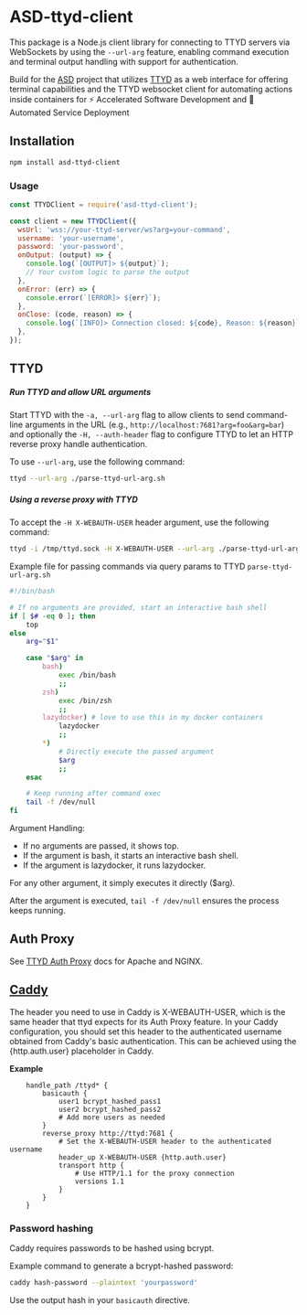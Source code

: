 # ASD-ttyd-client

This package is a Node.js client library for connecting to TTYD servers via WebSockets by using the `--url-arg` feature, enabling command execution and terminal output handling with support for authentication.

Build for the [ASD](https://github.com/kelvin-id/asd) project that utilizes [TTYD](https://github.com/tsl0922/ttyd) as a web interface for offering terminal capabilities and the TTYD websocket client for automating actions inside containers for ⚡ Accelerated Software Development and 🚀 Automated Service Deployment

## Installation

```bash
npm install asd-ttyd-client
```

### Usage

```javascript
const TTYDClient = require('asd-ttyd-client');

const client = new TTYDClient({
  wsUrl: 'wss://your-ttyd-server/ws?arg=your-command',
  username: 'your-username',
  password: 'your-password',
  onOutput: (output) => {
    console.log(`[OUTPUT]> ${output}`);
    // Your custom logic to parse the output
  },
  onError: (err) => {
    console.error(`[ERROR]> ${err}`);
  },
  onClose: (code, reason) => {
    console.log(`[INFO]> Connection closed: ${code}, Reason: ${reason}`);
  },
});
```

## TTYD

##### Run TTYD and allow URL arguments

Start TTYD with the `-a, --url-arg` flag to allow clients to send command-line arguments in the URL (e.g., `http://localhost:7681?arg=foo&arg=bar`) and optionally the `-H, --auth-header` flag to configure TTYD to let an HTTP reverse proxy handle authentication.

To use `--url-arg`, use the following command: 

```bash
ttyd --url-arg ./parse-ttyd-url-arg.sh 
```

##### Using a reverse proxy with TTYD

To accept the `-H X-WEBAUTH-USER` header argument, use the following command:

```bash
ttyd -i /tmp/ttyd.sock -H X-WEBAUTH-USER --url-arg ./parse-ttyd-url-arg.sh 
```

Example file for passing commands via query params to TTYD `parse-ttyd-url-arg.sh`
```bash
#!/bin/bash

# If no arguments are provided, start an interactive bash shell
if [ $# -eq 0 ]; then
    top
else
    arg="$1"

    case "$arg" in
        bash)
            exec /bin/bash
            ;;
        zsh)
            exec /bin/zsh
            ;;
        lazydocker) # love to use this in my docker containers
            lazydocker
            ;;
        *)
            # Directly execute the passed argument
            $arg
            ;;
    esac

    # Keep running after command exec
    tail -f /dev/null
fi
```
Argument Handling:

- If no arguments are passed, it shows top.
- If the argument is bash, it starts an interactive bash shell.
- If the argument is lazydocker, it runs lazydocker.

For any other argument, it simply executes it directly ($arg).

After the argument is executed, `tail -f /dev/null` ensures the process keeps running.


## Auth Proxy

See [TTYD Auth Proxy](https://github.com/tsl0922/ttyd/wiki/Auth-Proxy) docs for Apache and NGINX.

## [Caddy](https://caddyserver.com/)

The header you need to use in Caddy is X-WEBAUTH-USER, which is the same header that ttyd expects for its Auth Proxy feature. In your Caddy configuration, you should set this header to the authenticated username obtained from Caddy's basic authentication. This can be achieved using the {http.auth.user} placeholder in Caddy.

**Example**

```Caddy
    handle_path /ttyd* {
        basicauth {
            user1 bcrypt_hashed_pass1
            user2 bcrypt_hashed_pass2
            # Add more users as needed
        }
        reverse_proxy http://ttyd:7681 {
            # Set the X-WEBAUTH-USER header to the authenticated username
            header_up X-WEBAUTH-USER {http.auth.user}
            transport http {
                # Use HTTP/1.1 for the proxy connection
                versions 1.1
            }
        }
    }
```

### Password hashing

Caddy requires passwords to be hashed using bcrypt.

Example command to generate a bcrypt-hashed password:

```bash
caddy hash-password --plaintext 'yourpassword'
```

Use the output hash in your `basicauth` directive.

